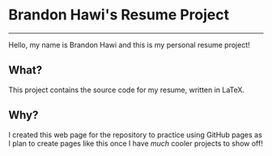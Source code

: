 # Brandon Hawi's Resume Project
---
Hello, my name is Brandon Hawi and this is my personal resume project!

## What?

This project contains the source code for my resume, written in LaTeX.

## Why?

I created this web page for the repository to practice using GitHub pages as I plan to create pages like this once I have 
*much* cooler projects to show off!
